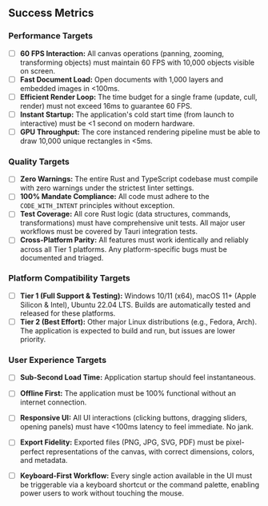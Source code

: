## Success Metrics

### Performance Targets
- [ ] **60 FPS Interaction:** All canvas operations (panning, zooming, transforming objects) must maintain 60 FPS with 10,000 objects visible on screen.
- [ ] **Fast Document Load:** Open documents with 1,000 layers and embedded images in <100ms.
- [ ] **Efficient Render Loop:** The time budget for a single frame (update, cull, render) must not exceed 16ms to guarantee 60 FPS.
- [ ] **Instant Startup:** The application's cold start time (from launch to interactive) must be <1 second on modern hardware.
- [ ] **GPU Throughput:** The core instanced rendering pipeline must be able to draw 10,000 unique rectangles in <5ms.

### Quality Targets
- [ ] **Zero Warnings:** The entire Rust and TypeScript codebase must compile with zero warnings under the strictest linter settings.
- [ ] **100% Mandate Compliance:** All code must adhere to the `CODE_WITH_INTENT` principles without exception.
- [ ] **Test Coverage:** All core Rust logic (data structures, commands, transformations) must have comprehensive unit tests. All major user workflows must be covered by Tauri integration tests.
- [ ] **Cross-Platform Parity:** All features must work identically and reliably across all Tier 1 platforms. Any platform-specific bugs must be documented and triaged.

### Platform Compatibility Targets
- [ ] **Tier 1 (Full Support & Testing):** Windows 10/11 (x64), macOS 11+ (Apple Silicon & Intel), Ubuntu 22.04 LTS. Builds are automatically tested and released for these platforms.
- [ ] **Tier 2 (Best Effort):** Other major Linux distributions (e.g., Fedora, Arch). The application is expected to build and run, but issues are lower priority.

### User Experience Targets
- [ ] **Sub-Second Load Time:** Application startup should feel instantaneous.
- [ ] **Offline First:** The application must be 100% functional without an internet connection.
- [ ] **Responsive UI:** All UI interactions (clicking buttons, dragging sliders, opening panels) must have <100ms latency to feel immediate. No jank.
- [ ] **Export Fidelity:** Exported files (PNG, JPG, SVG, PDF) must be pixel-perfect representations of the canvas, with correct dimensions, colors, and metadata.
- [ ] **Keyboard-First Workflow:** Every single action available in the UI must be triggerable via a keyboard shortcut or the command palette, enabling power users to work without touching the mouse.

